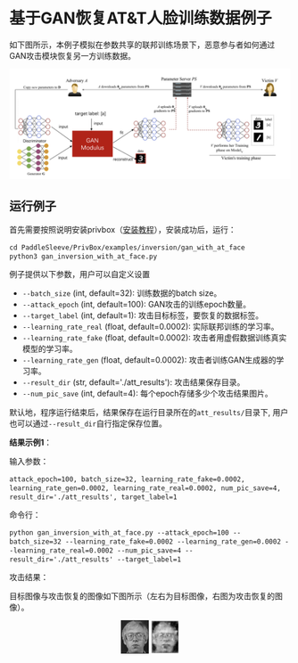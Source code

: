 # 基于GAN恢复AT&T人脸训练数据例子

如下图所示，本例子模拟在参数共享的联邦训练场景下，恶意参与者如何通过GAN攻击模块恢复另一方训练数据。

<p align="center">
  <img src="../../../docs/images/gan_example.png?raw=true" width="700" title="GAN attack in federated learning">
</p>


## 运行例子

首先需要按照说明安装privbox（[安装教程](../../../README_cn.md###安装)），安装成功后，运行：
```shell
cd PaddleSleeve/PrivBox/examples/inversion/gan_with_at_face
python3 gan_inversion_with_at_face.py

```

例子提供以下参数，用户可以自定义设置

- `--batch_size` (int, default=32): 训练数据的batch size。
- `--attack_epoch` (int, default=100): GAN攻击的训练epoch数量。
- `--target_label` (int, default=1): 攻击目标标签，要恢复的数据标签。
- `--learning_rate_real` (float, default=0.0002): 实际联邦训练的学习率。
- `--learning_rate_fake` (float, default=0.0002): 攻击者用虚假数据训练真实模型的学习率。
- `--learning_rate_gen` (float, default=0.0002): 攻击者训练GAN生成器的学习率。
- `--result_dir` (str, default='./att_results'): 攻击结果保存目录。
- `--num_pic_save` (int, default=4): 每个epoch存储多少个攻击结果图片。


默认地，程序运行结束后，结果保存在运行目录所在的`att_results/`目录下, 用户也可以通过`--result_dir`自行指定保存位置。

**结果示例1**：

输入参数：
```shell
attack_epoch=100, batch_size=32, learning_rate_fake=0.0002, learning_rate_gen=0.0002, learning_rate_real=0.0002, num_pic_save=4, result_dir='./att_results', target_label=1
```

命令行：
```shell
python gan_inversion_with_at_face.py --attack_epoch=100 --batch_size=32 --learning_rate_fake=0.0002 --learning_rate_gen=0.0002 --learning_rate_real=0.0002 --num_pic_save=4 --result_dir='./att_results' --target_label=1
```

攻击结果：

目标图像与攻击恢复的图像如下图所示（左右为目标图像，右图为攻击恢复的图像）。

<p align="center">
  <img src="../../../docs/images/gan_target.png?raw=true" width="50" title="GAN target image"/>           
  <img src="../../../docs/images/gan_reconstruct.png?raw=true" width="50" height="60" title="GAN attack reconstructed image"/>
</p>
